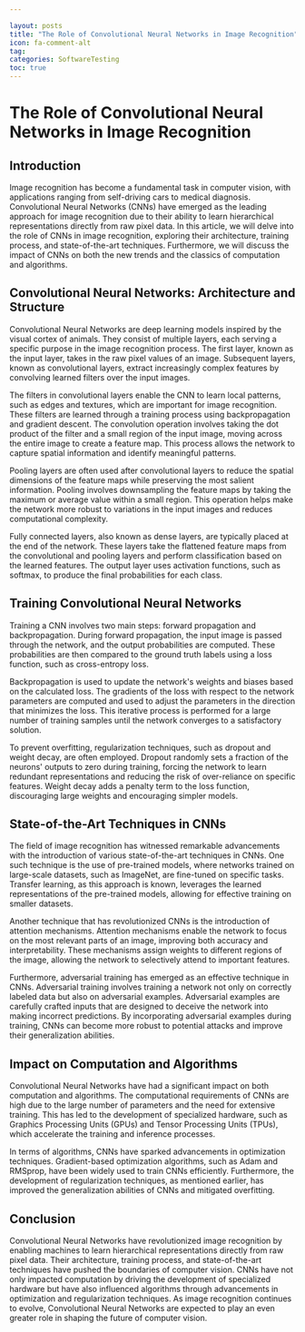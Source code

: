 ```yaml
---

layout: posts
title: "The Role of Convolutional Neural Networks in Image Recognition"
icon: fa-comment-alt
tag:      
categories: SoftwareTesting
toc: true
---
```




# The Role of Convolutional Neural Networks in Image Recognition

## Introduction

Image recognition has become a fundamental task in computer vision, with applications ranging from self-driving cars to medical diagnosis. Convolutional Neural Networks (CNNs) have emerged as the leading approach for image recognition due to their ability to learn hierarchical representations directly from raw pixel data. In this article, we will delve into the role of CNNs in image recognition, exploring their architecture, training process, and state-of-the-art techniques. Furthermore, we will discuss the impact of CNNs on both the new trends and the classics of computation and algorithms.

## Convolutional Neural Networks: Architecture and Structure

Convolutional Neural Networks are deep learning models inspired by the visual cortex of animals. They consist of multiple layers, each serving a specific purpose in the image recognition process. The first layer, known as the input layer, takes in the raw pixel values of an image. Subsequent layers, known as convolutional layers, extract increasingly complex features by convolving learned filters over the input images.

The filters in convolutional layers enable the CNN to learn local patterns, such as edges and textures, which are important for image recognition. These filters are learned through a training process using backpropagation and gradient descent. The convolution operation involves taking the dot product of the filter and a small region of the input image, moving across the entire image to create a feature map. This process allows the network to capture spatial information and identify meaningful patterns.

Pooling layers are often used after convolutional layers to reduce the spatial dimensions of the feature maps while preserving the most salient information. Pooling involves downsampling the feature maps by taking the maximum or average value within a small region. This operation helps make the network more robust to variations in the input images and reduces computational complexity.

Fully connected layers, also known as dense layers, are typically placed at the end of the network. These layers take the flattened feature maps from the convolutional and pooling layers and perform classification based on the learned features. The output layer uses activation functions, such as softmax, to produce the final probabilities for each class.

## Training Convolutional Neural Networks

Training a CNN involves two main steps: forward propagation and backpropagation. During forward propagation, the input image is passed through the network, and the output probabilities are computed. These probabilities are then compared to the ground truth labels using a loss function, such as cross-entropy loss.

Backpropagation is used to update the network's weights and biases based on the calculated loss. The gradients of the loss with respect to the network parameters are computed and used to adjust the parameters in the direction that minimizes the loss. This iterative process is performed for a large number of training samples until the network converges to a satisfactory solution.

To prevent overfitting, regularization techniques, such as dropout and weight decay, are often employed. Dropout randomly sets a fraction of the neurons' outputs to zero during training, forcing the network to learn redundant representations and reducing the risk of over-reliance on specific features. Weight decay adds a penalty term to the loss function, discouraging large weights and encouraging simpler models.

## State-of-the-Art Techniques in CNNs

The field of image recognition has witnessed remarkable advancements with the introduction of various state-of-the-art techniques in CNNs. One such technique is the use of pre-trained models, where networks trained on large-scale datasets, such as ImageNet, are fine-tuned on specific tasks. Transfer learning, as this approach is known, leverages the learned representations of the pre-trained models, allowing for effective training on smaller datasets.

Another technique that has revolutionized CNNs is the introduction of attention mechanisms. Attention mechanisms enable the network to focus on the most relevant parts of an image, improving both accuracy and interpretability. These mechanisms assign weights to different regions of the image, allowing the network to selectively attend to important features.

Furthermore, adversarial training has emerged as an effective technique in CNNs. Adversarial training involves training a network not only on correctly labeled data but also on adversarial examples. Adversarial examples are carefully crafted inputs that are designed to deceive the network into making incorrect predictions. By incorporating adversarial examples during training, CNNs can become more robust to potential attacks and improve their generalization abilities.

## Impact on Computation and Algorithms

Convolutional Neural Networks have had a significant impact on both computation and algorithms. The computational requirements of CNNs are high due to the large number of parameters and the need for extensive training. This has led to the development of specialized hardware, such as Graphics Processing Units (GPUs) and Tensor Processing Units (TPUs), which accelerate the training and inference processes.

In terms of algorithms, CNNs have sparked advancements in optimization techniques. Gradient-based optimization algorithms, such as Adam and RMSprop, have been widely used to train CNNs efficiently. Furthermore, the development of regularization techniques, as mentioned earlier, has improved the generalization abilities of CNNs and mitigated overfitting.

## Conclusion

Convolutional Neural Networks have revolutionized image recognition by enabling machines to learn hierarchical representations directly from raw pixel data. Their architecture, training process, and state-of-the-art techniques have pushed the boundaries of computer vision. CNNs have not only impacted computation by driving the development of specialized hardware but have also influenced algorithms through advancements in optimization and regularization techniques. As image recognition continues to evolve, Convolutional Neural Networks are expected to play an even greater role in shaping the future of computer vision.
